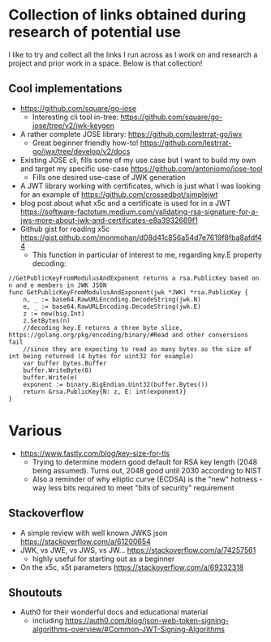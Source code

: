 # Collection of links obtained during research of potential use

I like to try and collect all the links I run across as I work on and research a project and prior work in a space. Below is that collection!

## Cool implementations

* https://github.com/square/go-jose
    * Interesting cli tool in-tree: https://github.com/square/go-jose/tree/v2/jwk-keygen
* A rather complete JOSE library: https://github.com/lestrrat-go/jwx
    * Great beginner friendly how-to! https://github.com/lestrrat-go/jwx/tree/develop/v2/docs
* Existing JOSE cli, fills some of my use case but I want to build my own and target my specific use-case https://github.com/antoniomo/jose-tool
    * Fills one desired use-case of JWK generation
* A JWT library working with certificates, which is just what I was looking for an example of https://github.com/crossedbot/simplejwt
* blog post about what x5c and a certificate is used for in a JWT https://software-factotum.medium.com/validating-rsa-signature-for-a-jws-more-about-jwk-and-certificates-e8a3932669f1
* Github gist for reading x5c https://gist.github.com/monmohan/d08d41c856a54d7e7619f8fba8afdf44
    * This function in particular of interest to me, regarding key.E property decoding:

```
//GetPublicKeyFromModulusAndExponent returns a rsa.PublicKey based on n and e members in JWK JSON
func GetPublicKeyFromModulusAndExponent(jwk *JWK) *rsa.PublicKey {
	n, _ := base64.RawURLEncoding.DecodeString(jwk.N)
	e, _ := base64.RawURLEncoding.DecodeString(jwk.E)
	z := new(big.Int)
	z.SetBytes(n)
	//decoding key.E returns a three byte slice, https://golang.org/pkg/encoding/binary/#Read and other conversions fail
	//since they are expecting to read as many bytes as the size of int being returned (4 bytes for uint32 for example)
	var buffer bytes.Buffer
	buffer.WriteByte(0)
	buffer.Write(e)
	exponent := binary.BigEndian.Uint32(buffer.Bytes())
	return &rsa.PublicKey{N: z, E: int(exponent)}
}
```

# Various

* https://www.fastly.com/blog/key-size-for-tls
    * Trying to determine modern good default for RSA key length (2048 being assumed). Turns out, 2048 good until 2030 according to NIST
    * Also a reminder of why elliptic curve (ECDSA) is the "new" hotness - way less bits required to meet "bits of security" requirement

## Stackoverflow

* A simple review with well known JWKS json https://stackoverflow.com/a/61200654
* JWK, vs JWE, vs JWS, vs JW... https://stackoverflow.com/a/74257561 
    * highly useful for starting out as a beginner
* On the x5c, x5t parameters https://stackoverflow.com/a/69232318

## Shoutouts

* Auth0 for their wonderful docs and educational material
    * including https://auth0.com/blog/json-web-token-signing-algorithms-overview/#Common-JWT-Signing-Algorithms
